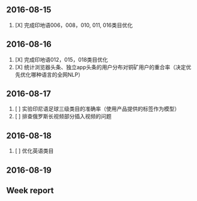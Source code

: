 ## 2016-08-15

1. [X] 完成印地语006，008，010, 011, 016类目优化 


## 2016-08-16

1. [X] 完成印地语012，015，018类目优化
2. [X] 统计浏览器头条、独立app头条的用户分布对铜矿用户的重合率（决定优先优化哪种语言的全网NLP）


## 2016-08-17

1. [ ] 实验印尼语足球三级类目的准确率（使用产品提供的标签作为模型）
2. [ ] 排查俄罗斯长视频部分插入视频的问题

## 2016-08-18

1. [ ] 优化英语类目

## 2016-08-19


## Week report

